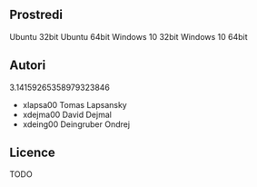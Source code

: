 Prostredi
---------

Ubuntu 32bit
Ubuntu 64bit
Windows 10 32bit
Windows 10 64bit

Autori
------

3.14159265358979323846
- xlapsa00 Tomas Lapsansky
- xdejma00 David Dejmal
- xdeing00 Deingruber Ondrej

Licence
-------

TODO
